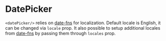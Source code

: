 # DatePicker

`<datePicker/>` relies on [date-fns](https://date-fns.org/v1.29.0/docs/I18n) for localization.
Default locale is English, it can be changed via `locale` prop. It also possible to setup additional locales from [date-fns](https://date-fns.org/v1.29.0/docs/I18n) by passing them through `locales` prop.
